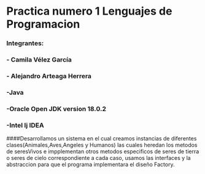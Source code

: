 # Practica numero 1 Lenguajes de Programacion

 ### Integrantes:
 ###              - Camila Vélez García
 ###              - Alejandro Arteaga Herrera
 ### -Java 
 ### -Oracle Open JDK version 18.0.2
 ### -Intel Ij IDEA
 ####Desarrollamos un sistema en el cual creamos instancias de diferentes clases(Animales,Aves,Angeles y Humanos) las cuales heredan los metodos de seresVivos e impplementan otros metodos especificos de seres de tierra o seres de cielo correspondiente a cada caso, usamos las interfaces y la abstraccion para que el programa implementara el diseño Factory.
